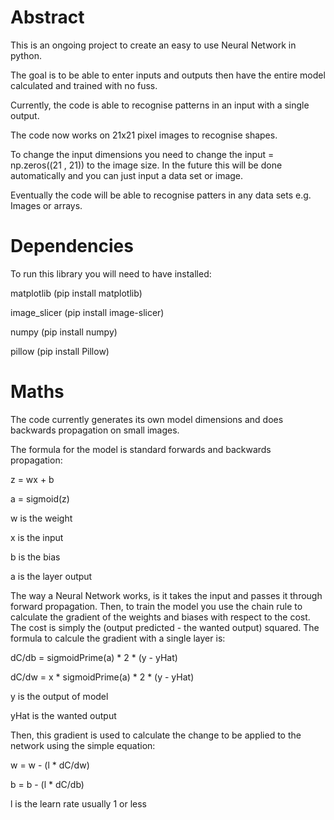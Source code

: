 # Abstract

This is an ongoing project to create an easy to use Neural Network in python.

The goal is to be able to enter inputs and outputs then have the entire model calculated and trained with no fuss.

Currently, the code is able to recognise patterns in an input with a single output.

The code now works on 21x21 pixel images to recognise shapes.

To change the input dimensions you need to change the input = np.zeros((21 , 21)) to the image size.
In the future this will be done automatically and you can just input a data set or image.

Eventually the code will be able to recognise patters in any data sets e.g. Images or arrays.

# Dependencies

To run this library you will need to have installed:

matplotlib       (pip install matplotlib)

image_slicer     (pip install image-slicer)

numpy            (pip install numpy)

pillow           (pip install Pillow)

# Maths

The code currently generates its own model dimensions and does backwards propagation on small images.

The formula for the model is standard forwards and backwards propagation:


z = wx + b

a = sigmoid(z)


w is the weight

x is the input

b is the bias

a is the layer output


The way a Neural Network works, is it takes the input and passes it through forward propagation. Then,
to train the model you use the chain rule to calculate the gradient of the weights and biases with respect 
to the cost. The cost is simply the (output predicted - the wanted output) squared. The formula to calcule the gradient
with a single layer is:


dC/db = sigmoidPrime(a) * 2 * (y - yHat)

dC/dw = x * sigmoidPrime(a) * 2 * (y - yHat)


y is the output  of model

yHat is the wanted output


Then, this gradient is used to calculate the change to be applied to the network using the simple equation:


w = w - (l * dC/dw)

b = b - (l * dC/db)


l is the learn rate usually 1 or less
